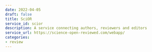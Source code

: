 ```yaml
---
date: 2022-04-05
draft: false
title: SciOR
service_id: scior
description: A service connecting authors, reviewers and editors
service_url: https://science-open-reviewed.com/webapp/
categories:
- review
---
```



